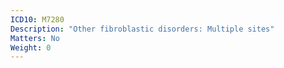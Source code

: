 ```yaml
---
ICD10: M7280
Description: "Other fibroblastic disorders: Multiple sites"
Matters: No
Weight: 0
---
```



